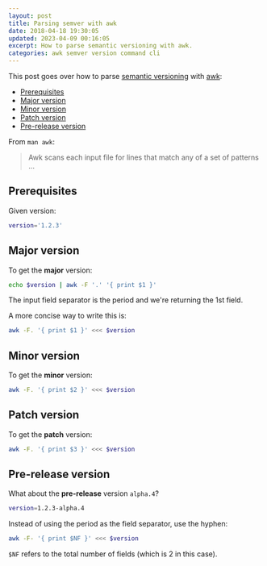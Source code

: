 ```yaml
---
layout: post
title: Parsing semver with awk
date: 2018-04-18 19:30:05
updated: 2023-04-09 00:16:05
excerpt: How to parse semantic versioning with awk.
categories: awk semver version command cli
---
```


This post goes over how to parse [semantic versioning](https://semver.org) with [awk](https://wikipedia.org/wiki/AWK):

- [Prerequisites](#prerequisites)
- [Major version](#major-version)
- [Minor version](#minor-version)
- [Patch version](#patch-version)
- [Pre-release version](#pre-release-version)

From `man awk`:

> Awk scans each input file for lines that match any of a set of patterns &hellip;

## Prerequisites

Given version:

```sh
version='1.2.3'
```

## Major version

To get the **major** version:

```sh
echo $version | awk -F '.' '{ print $1 }'
```

The input field separator is the period and we're returning the 1st field.

A more concise way to write this is:

```sh
awk -F. '{ print $1 }' <<< $version
```

## Minor version

To get the **minor** version:

```sh
awk -F. '{ print $2 }' <<< $version
```

## Patch version

To get the **patch** version:

```sh
awk -F. '{ print $3 }' <<< $version
```

## Pre-release version

What about the **pre-release** version `alpha.4`?

```sh
version=1.2.3-alpha.4
```

Instead of using the period as the field separator, use the hyphen:

```sh
awk -F- '{ print $NF }' <<< $version
```

`$NF` refers to the total number of fields (which is 2 in this case).
